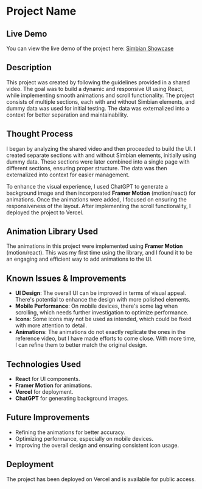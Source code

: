 # Project Name

## Live Demo
You can view the live demo of the project here: [Simbian Showcase](https://simbian-showcase.vercel.app/)

## Description
This project was created by following the guidelines provided in a shared video. The goal was to build a dynamic and responsive UI using React, while implementing smooth animations and scroll functionality. The project consists of multiple sections, each with and without Simbian elements, and dummy data was used for initial testing. The data was externalized into a context for better separation and maintainability.

## Thought Process
I began by analyzing the shared video and then proceeded to build the UI. I created separate sections with and without Simbian elements, initially using dummy data. These sections were later combined into a single page with different sections, ensuring proper structure. The data was then externalized into context for easier management.

To enhance the visual experience, I used ChatGPT to generate a background image and then incorporated **Framer Motion** (motion/react) for animations. Once the animations were added, I focused on ensuring the responsiveness of the layout. After implementing the scroll functionality, I deployed the project to Vercel.

## Animation Library Used
The animations in this project were implemented using **Framer Motion** (motion/react). This was my first time using the library, and I found it to be an engaging and efficient way to add animations to the UI.

## Known Issues & Improvements
- **UI Design**: The overall UI can be improved in terms of visual appeal. There's potential to enhance the design with more polished elements.
- **Mobile Performance**: On mobile devices, there's some lag when scrolling, which needs further investigation to optimize performance.
- **Icons**: Some icons may not be used as intended, which could be fixed with more attention to detail.
- **Animations**: The animations do not exactly replicate the ones in the reference video, but I have made efforts to come close. With more time, I can refine them to better match the original design.

## Technologies Used
- **React** for UI components.
- **Framer Motion** for animations.
- **Vercel** for deployment.
- **ChatGPT** for generating background images.

## Future Improvements
- Refining the animations for better accuracy.
- Optimizing performance, especially on mobile devices.
- Improving the overall design and ensuring consistent icon usage.

## Deployment
The project has been deployed on Vercel and is available for public access.